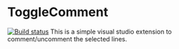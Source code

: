 # ToggleComment
[![Build status](https://ci.appveyor.com/api/projects/status/xwx9tlqj65ldfcry?svg=true)](https://ci.appveyor.com/project/munyabe/togglecomment)
This is a simple visual studio extension to comment/uncomment the selected lines.
